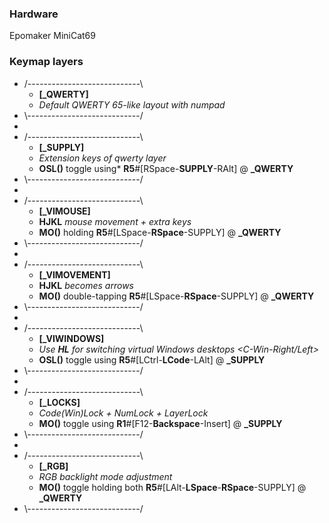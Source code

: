 ### Hardware

Epomaker MiniCat69

### Keymap layers

* \/----------------------------\
	* **[_QWERTY]**
	* *Default QWERTY 65-like layout with numpad*
* \\----------------------------/
*
* \/----------------------------\
	* **[_SUPPLY]**
	* *Extension keys of qwerty layer*
	* **OSL()** toggle using* **R5**#[RSpace-**SUPPLY**-RAlt] @ **_QWERTY**
* \\----------------------------/
*
* \/----------------------------\
	* **[_VIMOUSE]**
	* **HJKL** *mouse movement + extra keys*
	* **MO()** holding **R5**#[LSpace-**RSpace**-SUPPLY] @ **_QWERTY**
* \\----------------------------/
*
* \/----------------------------\
	* **[_VIMOVEMENT]**
	* **HJKL** *becomes arrows*
	* **MO()** double-tapping **R5**#[LSpace-**RSpace**-SUPPLY] @ **_QWERTY**
* \\----------------------------/
*
* \/----------------------------\
	* **[_VIWINDOWS]**
	* *Use **HL** for switching virtual Windows desktops <C-Win-Right/Left>*
	* **OSL()** toggle using **R5**#[LCtrl-**LCode**-LAlt] @ **_SUPPLY**
* \\----------------------------/
*
* \/----------------------------\
	* **[_LOCKS]**
	* *Code(Win)Lock + NumLock + LayerLock*
	* **MO()** toggle using **R1**#[F12-**Backspace**-Insert] @ **_SUPPLY**
* \\----------------------------/
*
* \/----------------------------\
	* **[_RGB]**
	* *RGB backlight mode adjustment*
	* **MO()** toggle holding both **R5**#[LAlt-**LSpace**-**RSpace**-SUPPLY] @ **_QWERTY**
* \\----------------------------/
